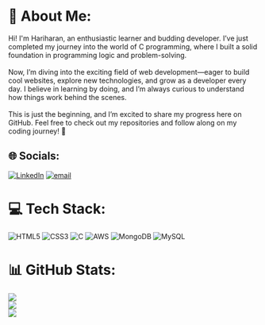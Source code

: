 # 💫 About Me:
Hi! I'm Hariharan, an enthusiastic learner and budding developer. I’ve just completed my journey into the world of C programming, where I built a solid foundation in programming logic and problem-solving.<br><br>Now, I’m diving into the exciting field of web development—eager to build cool websites, explore new technologies, and grow as a developer every day. I believe in learning by doing, and I’m always curious to understand how things work behind the scenes.<br><br>This is just the beginning, and I’m excited to share my progress here on GitHub. Feel free to check out my repositories and follow along on my coding journey! 🚀


## 🌐 Socials:
[![LinkedIn](https://img.shields.io/badge/LinkedIn-%230077B5.svg?logo=linkedin&logoColor=white)](https://www.linkedin.com/in/om-hari-haran-s-370a03367/?trk=opento_sprofile_pfeditor) [![email](https://img.shields.io/badge/Email-D14836?logo=gmail&logoColor=white)](mailto:omhariharans6@gmail.com) 

# 💻 Tech Stack:
![HTML5](https://img.shields.io/badge/html5-%23E34F26.svg?style=for-the-badge&logo=html5&logoColor=white) ![CSS3](https://img.shields.io/badge/css3-%231572B6.svg?style=for-the-badge&logo=css3&logoColor=white) ![C](https://img.shields.io/badge/c-%2300599C.svg?style=for-the-badge&logo=c&logoColor=white) ![AWS](https://img.shields.io/badge/AWS-%23FF9900.svg?style=for-the-badge&logo=amazon-aws&logoColor=white) ![MongoDB](https://img.shields.io/badge/MongoDB-%234ea94b.svg?style=for-the-badge&logo=mongodb&logoColor=white) ![MySQL](https://img.shields.io/badge/mysql-4479A1.svg?style=for-the-badge&logo=mysql&logoColor=white)
# 📊 GitHub Stats:
![](https://github-readme-stats.vercel.app/api?username=Omhariharan-s&theme=monokai&hide_border=false&include_all_commits=false&count_private=false)<br/>
![](https://nirzak-streak-stats.vercel.app/?user=Omhariharan-s&theme=monokai&hide_border=false)<br/>
![](https://github-readme-stats.vercel.app/api/top-langs/?username=Omhariharan-s&theme=monokai&hide_border=false&include_all_commits=false&count_private=false&layout=compact)

<!-- Proudly created with GPRM ( https://gprm.itsvg.in ) -->
